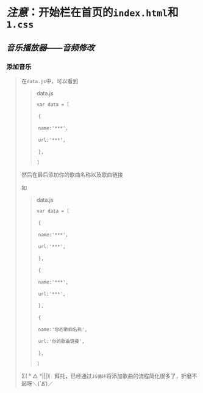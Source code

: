 # ***注意***：开始栏在首页的`index.html`和`1.css`     

## ***音乐播放器——音频修改***

###  	添加音乐

> 在`data.js`中，可以看到
>
> > data.js
> >
> > `var data = [`
> >
> > ​	`{`
> >
> > ​		`name:'***',`
> >
> > ​		`url:'***',`
> >
> > ​	`},`
> >
> > `]`
> 
> 然后在最后添加你的歌曲名称以及歌曲链接
>
> 如
>
> > data.js
>>
> > `var data = [`
>>
> > ​	`{`
> >
> > ​		`name:'***',`
> >
> > ​		`url:'***',`
> >
> > ​	`},`	
> >
> > ​	`{`
> >
> > ​		`name:'***',`
> >
> > ​		`url:'***',`
> >
> > ​	`},`
> >
> > ​	`{`
> >
> > ​		`name:'你的歌曲名称',`
> >
> > ​		`url:'你的歌曲链接',`
> >
> > ​	`},`
> >
> > `]`
> 
> Σ( ° △ °|||)︴拜托，已经通过`JS循环`将添加歌曲的流程简化很多了，折磨不起呀＼(`Δ’)／
> 
> 



##   

##    




